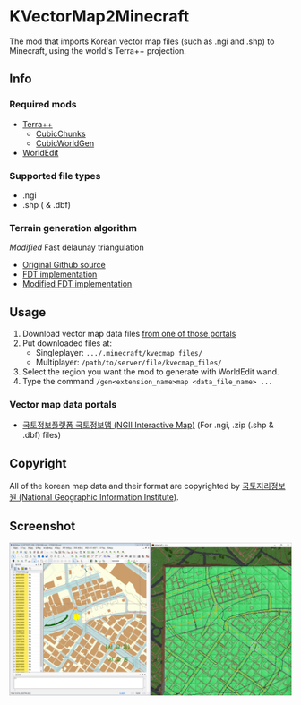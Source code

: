 # KVectorMap2Minecraft

The mod that imports Korean vector map files (such as .ngi and .shp) to Minecraft, using the world's Terra++ projection.

## Info
### Required mods
 * [Terra++](https://www.curseforge.com/minecraft/mc-mods/terraplusplus)
   * [CubicChunks](https://www.curseforge.com/minecraft/mc-mods/opencubicchunks)
   * [CubicWorldGen](https://www.curseforge.com/minecraft/mc-mods/cubicworldgen)
 * [WorldEdit](https://www.curseforge.com/minecraft/mc-mods/worldedit)

### Supported file types
 * .ngi
 * .shp ( & .dbf)

### Terrain generation algorithm
*Modified* Fast delaunay triangulation
* [Original Github source](https://github.com/mapbox/delaunator)
* [FDT implementation](src/main/java/com/mndk/kvm2m/core/util/delaunator/FastDelaunayTriangulator.java)
* [Modified FDT implementation](src/main/java/com/mndk/kvm2m/core/util/delaunator/DelaunayTriangulationTerrainGenerator.java)

## Usage
1. Download vector map data files [from one of those portals](#vector-map-data-portals)
2. Put downloaded files at:
    * Singleplayer: `.../.minecraft/kvecmap_files/`
    * Multiplayer: `/path/to/server/file/kvecmap_files/`
3. Select the region you want the mod to generate with WorldEdit wand.
4. Type the command `/gen<extension_name>map <data_file_name> ...`

### Vector map data portals
 * [국토정보플랫폼 국토정보맵 (NGII Interactive Map)](http://map.ngii.go.kr/ms/map/NlipMap.do) (For .ngi, .zip (.shp & .dbf) files)

## Copyright
All of the korean map data and their format are copyrighted by [국토지리정보원 (National Geographic Information Institute)](https://www.ngii.go.kr/).

## Screenshot

![Reference screenshot](docs/screenshot0.png)

